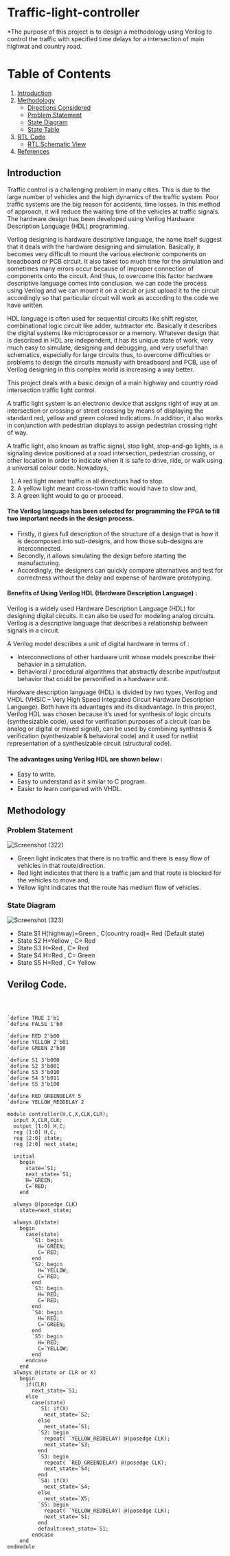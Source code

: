 # Traffic-light-controller
*The purpose of this project is to design a methodology using Verilog to control the traffic with specified time delays for a intersection of main highwat and country road.
# Table of Contents
1. [Introduction](#Introduction)
2. [Methodology](#Methodology)
    - [Directions Considered](#directions-considered)
    - [Problem Statement](#problem-statement)
    - [State Diagram](#state-diagram)
    - [State Table](#state-table)
3. [RTL Code](#rtl-code)
    - [RTL Schematic View](#rtl-schematic-view)
8. [References](#references)

## Introduction 

Traffic control is a challenging problem in many cities. This is due to the large number of vehicles and the high dynamics of the traffic system. Poor traffic systems are the big reason for accidents, time losses. In this method of approach, it will reduce the waiting time of the vehicles at traffic signals. The hardware design has been developed using Verilog Hardware Description Language (HDL) programming. 

Verilog designing is hardware descriptive language, the name itself suggest that it deals with the hardware designing and simulation. Basically, it becomes very difficult to mount the various electronic components on breadboard or PCB circuit. It also takes too much time for the simulation and sometimes many errors occur because of improper connection of components onto the circuit. 
And thus, to overcome this factor hardware descriptive language comes into conclusion. we can code the process using Verilog and we can mount it on a circuit or just upload it to the circuit accordingly so that particular circuit will work as according to the code we have written. 

HDL language is often used for sequential circuits like shift register, combinational logic circuit like adder, subtractor etc. Basically it describes the digital systems like microprocessor or a memory. Whatever design that is described in HDL are independent, it has its unique state of work, very much easy to simulate, designing and debugging, and very useful than schematics, especially for large circuits thus, to overcome difficulties or problems to design the circuits manually with breadboard and PCB, use of Verilog designing in this complex world is increasing a way better. 

This project deals with a basic design of a main highway and country road intersection traffic light control. 

A traffic light system is an electronic device that assigns right of way at an intersection or crossing or street crossing by means of displaying the standard red, yellow and green colored indications. In addition, it also works in conjunction with pedestrian displays to assign pedestrian crossing right of way. 

A traffic light, also known as traffic signal, stop light, stop-and-go lights, is a signaling device positioned at a road intersection, pedestrian crossing, or other location in order to indicate when it is safe to drive, ride, or walk using a universal colour code.
Nowadays, 

1. A red light meant traffic in all directions had to stop. 
2. A yellow light meant cross-town traffic would have to slow and,
3. A green light would to go or proceed.

#### The Verilog language has been selected for programming the FPGA to fill two important needs in the design process. 

- Firstly, it gives full description of the structure of a design that is how it is decomposed into sub-designs, and how those sub-designs are interconnected. 
- Secondly, it allows simulating the design before starting the manufacturing. 
- Accordingly, the designers can quickly compare alternatives and test for correctness without the delay and expense of hardware prototyping.

#### Benefits of Using Verilog HDL (Hardware Description Language) : 

Verilog is a widely used Hardware Description Language (HDL) for designing digital circuits. It can also be used for modeling analog circuits. Verilog is a descriptive language that describes a relationship between signals in a circuit. 

A Verilog model describes a unit of digital hardware in terms of :
- Interconnections of other hardware unit whose models prescribe their behavior in a 
    simulation.
- Behavioral / procedural algorithms that abstractly describe input/output behavior
    that could be personified in a hardware unit. 

Hardware description language (HDL) is divided by two types, Verilog and VHDL (VHSIC – Very High Speed Integrated Circuit Hardware Description Language). Both have its advantages and its disadvantage. 
In this project, Verilog HDL was chosen because it’s used for synthesis of logic circuits (synthesizable code), used for verification purposes of a circuit (can be analog or digital or mixed signal), can be used by combining synthesis & verification (synthesizable & behavioral code) and it used for netlist representation of a synthesizable circuit (structural code). 

#### The advantages using Verilog HDL are shown below : 
- Easy to write. 
- Easy to understand as it similar to C program. 
- Easier to learn compared with VHDL.


## Methodology
### Problem Statement
![Screenshot (322)](https://github.com/user-attachments/assets/31a0638d-da67-4c6a-a9d4-63426d72ccfb)

- Green light indicates that there is no traffic and there is easy flow of vehicles in that route/direction. 
- Red light indicates that there is a traffic jam and that route is blocked for the vehicles to move and, 
- Yellow light indicates that the route has medium flow of vehicles.

### State Diagram
![Screenshot (323)](https://github.com/user-attachments/assets/a9c25e10-da58-4aa6-9587-a52bafebd659)

- State S1   H(highway)=Green , C(country road)= Red    (Default state)
- State S2   H=Yellow , C= Red
- State S3   H=Red , C= Red
- State S4   H=Red , C= Green
- State S5   H=Red , C= Yellow


## Verilog Code.
```



`define TRUE 1'b1
`define FALSE 1'b0

`define RED 2'b00
`define YELLOW 2'b01
`define GREEN 2'b10

`define S1 3'b000
`define S2 3'b001
`define S3 3'b010
`define S4 3'b011
`define S5 3'b100

`define RED_GREENDELAY 5
`define YELLOW_REDDELAY 2

module controller(H,C,X,CLK,CLR);
  input X,CLR,CLK;
  output [1:0] H,C;
  reg [1:0] H,C;
  reg [2:0] state;
  reg [2:0] next_state;
  
  initial
    begin
      state=`S1;
      next_state=`S1;
      H=`GREEN;
      C=`RED;
    end
  
  always @(posedge CLK)
    state=next_state;
  
  always @(state)
    begin
      case(state)
        `S1: begin
          H=`GREEN;
          C=`RED;
        end
        `S2: begin
          H=`YELLOW;
          C=`RED;
        end
        `S3: begin
          H=`RED;
          C=`RED;
        end
        `S4: begin
          H=`RED;
          C=`GREEN;
        end
        `S5: begin
          H=`RED;
          C=`YELLOW;
        end
      endcase
    end
  always @(state or CLR or X)
    begin
      if(CLR)
        next_state=`S1;
      else
        case(state)
          `S1: if(X)
            next_state=`S2;
          else
            next_state=`S1;
          `S2: begin
            repeat( `YELLOW_REDDELAY) @(posedge CLK);
            next_state=`S3;
          end
          `S3: begin
            repeat( `RED_GREENDELAY) @(posedge CLK);
            next_state=`S4;
          end
          `S4: if(X)
            next_state=`S4;
          else
            next_state=`X5;
          `S5: begin
            repeat( `YELLOW_REDDELAY) @(posedge CLK);
            next_state=`S1;
          end
          default:next_state=`S1;
        endcase
    end
endmodule

```
        


